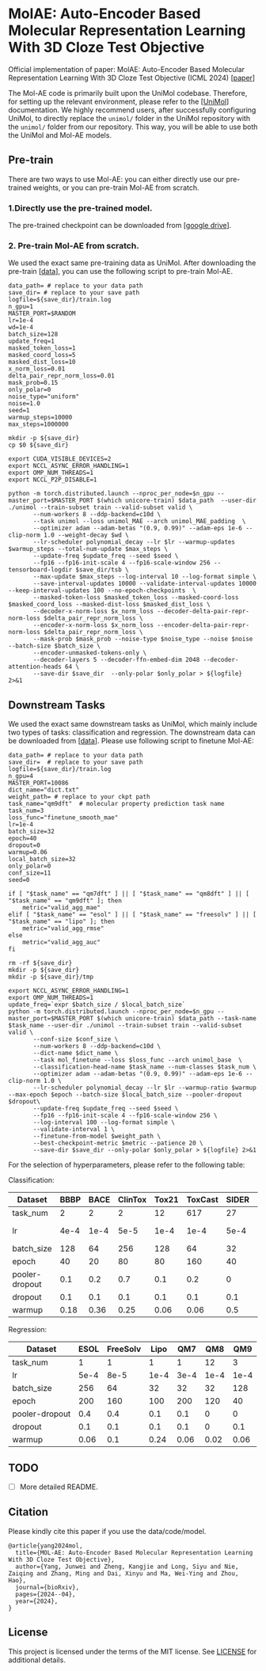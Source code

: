 # MolAE: Auto-Encoder Based Molecular Representation Learning With 3D Cloze Test Objective

Official implementation of paper: MolAE: Auto-Encoder Based Molecular Representation Learning With 3D Cloze Test Objective (ICML 2024) [[paper](https://openreview.net/forum?id=inEuvSg0y1)]


The Mol-AE code is primarily built upon the UniMol codebase. Therefore, for setting up the relevant environment, please refer to the [[UniMol](https://github.com/deepmodeling/Uni-Mol/tree/main/unimol)] documentation. We highly recommend users, after successfully configuring UniMol, to directly replace the `unimol/` folder in the UniMol repository with the `unimol/` folder from our repository. This way, you will be able to use both the UniMol and Mol-AE models.

## Pre-train

There are two ways to use Mol-AE: you can either directly use our pre-trained weights, or you can pre-train Mol-AE from scratch.

### 1.Directly use the pre-trained model.
The pre-trained checkpoint can be downloaded from [[google drive](https://drive.google.com/file/d/1NKObZCfE80GCLS9yJ7hqMGzjfGol4LLo/view?usp=drive_link)].

### 2. Pre-train Mol-AE from scratch.

We used the exact same pre-training data as UniMol. After downloading the pre-train [[data](https://bioos-hermite-beijing.tos-cn-beijing.volces.com/unimol_data/pretrain/ligands.tar.gz)], you can use the following script to pre-train Mol-AE.

```
data_path= # replace to your data path
save_dir= # replace to your save path
logfile=${save_dir}/train.log
n_gpu=1
MASTER_PORT=$RANDOM
lr=1e-4
wd=1e-4
batch_size=128
update_freq=1
masked_token_loss=1
masked_coord_loss=5
masked_dist_loss=10
x_norm_loss=0.01
delta_pair_repr_norm_loss=0.01
mask_prob=0.15
only_polar=0
noise_type="uniform"
noise=1.0
seed=1
warmup_steps=10000
max_steps=1000000

mkdir -p ${save_dir}
cp $0 ${save_dir}

export CUDA_VISIBLE_DEVICES=2
export NCCL_ASYNC_ERROR_HANDLING=1
export OMP_NUM_THREADS=1
export NCCL_P2P_DISABLE=1

python -m torch.distributed.launch --nproc_per_node=$n_gpu --master_port=$MASTER_PORT $(which unicore-train) $data_path  --user-dir ./unimol --train-subset train --valid-subset valid \
       --num-workers 8 --ddp-backend=c10d \
       --task unimol --loss unimol_MAE --arch unimol_MAE_padding  \
       --optimizer adam --adam-betas "(0.9, 0.99)" --adam-eps 1e-6 --clip-norm 1.0 --weight-decay $wd \
       --lr-scheduler polynomial_decay --lr $lr --warmup-updates $warmup_steps --total-num-update $max_steps \
       --update-freq $update_freq --seed $seed \
       --fp16 --fp16-init-scale 4 --fp16-scale-window 256 --tensorboard-logdir $save_dir/tsb \
       --max-update $max_steps --log-interval 10 --log-format simple \
       --save-interval-updates 10000 --validate-interval-updates 10000 --keep-interval-updates 100 --no-epoch-checkpoints  \
       --masked-token-loss $masked_token_loss --masked-coord-loss $masked_coord_loss --masked-dist-loss $masked_dist_loss \
       --decoder-x-norm-loss $x_norm_loss --decoder-delta-pair-repr-norm-loss $delta_pair_repr_norm_loss \
       --encoder-x-norm-loss $x_norm_loss --encoder-delta-pair-repr-norm-loss $delta_pair_repr_norm_loss \
       --mask-prob $mask_prob --noise-type $noise_type --noise $noise --batch-size $batch_size \
       --encoder-unmasked-tokens-only \
       --decoder-layers 5 --decoder-ffn-embed-dim 2048 --decoder-attention-heads 64 \
       --save-dir $save_dir  --only-polar $only_polar > ${logfile} 2>&1
```


## Downstream Tasks

We used the exact same downstream tasks as UniMol, which mainly include two types of tasks: classification and regression. The downstream data can be downloaded from       [[data](https://bioos-hermite-beijing.tos-cn-beijing.volces.com/unimol_data/finetune/molecular_property_prediction.tar.gz)]. Please use following script to finetune Mol-AE:

```
data_path= # replace to your data path
save_dir=  # replace to your save path
logfile=${save_dir}/train.log
n_gpu=4
MASTER_PORT=10086
dict_name="dict.txt"
weight_path= # replace to your ckpt path
task_name="qm9dft"  # molecular property prediction task name 
task_num=3
loss_func="finetune_smooth_mae"
lr=1e-4
batch_size=32
epoch=40
dropout=0
warmup=0.06
local_batch_size=32
only_polar=0
conf_size=11
seed=0

if [ "$task_name" == "qm7dft" ] || [ "$task_name" == "qm8dft" ] || [ "$task_name" == "qm9dft" ]; then
	metric="valid_agg_mae"
elif [ "$task_name" == "esol" ] || [ "$task_name" == "freesolv" ] || [ "$task_name" == "lipo" ]; then
    metric="valid_agg_rmse"
else 
    metric="valid_agg_auc"
fi

rm -rf ${save_dir}
mkdir -p ${save_dir}
mkdir -p ${save_dir}/tmp

export NCCL_ASYNC_ERROR_HANDLING=1
export OMP_NUM_THREADS=1
update_freq=`expr $batch_size / $local_batch_size`
python -m torch.distributed.launch --nproc_per_node=$n_gpu --master_port=$MASTER_PORT $(which unicore-train) $data_path --task-name $task_name --user-dir ./unimol --train-subset train --valid-subset valid \
       --conf-size $conf_size \
       --num-workers 8 --ddp-backend=c10d \
       --dict-name $dict_name \
       --task mol_finetune --loss $loss_func --arch unimol_base  \
       --classification-head-name $task_name --num-classes $task_num \
       --optimizer adam --adam-betas "(0.9, 0.99)" --adam-eps 1e-6 --clip-norm 1.0 \
       --lr-scheduler polynomial_decay --lr $lr --warmup-ratio $warmup --max-epoch $epoch --batch-size $local_batch_size --pooler-dropout $dropout\
       --update-freq $update_freq --seed $seed \
       --fp16 --fp16-init-scale 4 --fp16-scale-window 256 \
       --log-interval 100 --log-format simple \
       --validate-interval 1 \
       --finetune-from-model $weight_path \
       --best-checkpoint-metric $metric --patience 20 \
       --save-dir $save_dir --only-polar $only_polar > ${logfile} 2>&1
```

For the selection of hyperparameters, please refer to the following table:

Classification:

|Dataset      | BBBP | BACE | ClinTox | Tox21 | ToxCast | SIDER | HIV | PCBA | MUV |
|--------|----|----|----|----|----|-----|-----|----|-----|       
| task_num |  2 | 2 | 2 | 12 | 617 | 27 | 2 | 128 | 17 |
| lr         |  4e-4 | 1e-4 | 5e-5 | 1e-4 | 1e-4 | 5e-4 | 5e-5 | 1e-4 | 2e-5 |
| batch_size |  128 | 64 | 256 | 128 | 64 | 32 | 256 | 128 | 128 |
| epoch      |  40 | 20 | 80 | 80 | 160 | 40 | 5 | 20 | 20 |
| pooler-dropout    |  0.1 | 0.2 | 0.7 | 0.1 | 0.2 | 0 | 0.2 | 0.1 | 0.1 |
| dropout    |  0.1 | 0.1 | 0.1 | 0.1 | 0.1 | 0.1 | 0.1 | 0.1 | 0.1 |
| warmup     |  0.18 | 0.36 | 0.25 | 0.06 | 0.06 | 0.5 | 0.1 | 0.06 | 0.3 |

Regression:

| Dataset | ESOL | FreeSolv | Lipo | QM7 | QM8 | QM9 |
|----- | ---- | ---- | ---- | ---- | --- | --- |
| task_num | 1 | 1 |  1 | 1  | 12 | 3 |
| lr         | 5e-4 | 8e-5 |  1e-4 | 3e-4  | 1e-4 | 1e-4 |
| batch_size | 256 | 64 |  32 | 32  | 32 | 128 |
| epoch      | 200 | 160 |  100 | 200  | 120 | 40 |
| pooler-dropout    | 0.4 | 0.4 |  0.1 | 0.1  | 0 | 0 |
| dropout    | 0.1 | 0.1 |  0.1 | 0.1  | 0 | 0.1 |
| warmup     | 0.06 | 0.1 | 0.24 | 0.06  | 0.02 | 0.06 |


TODO
--------
- [ ] More detailed README.

Citation
--------

Please kindly cite this paper if you use the data/code/model.
```
@article{yang2024mol,
  title={MOL-AE: Auto-Encoder Based Molecular Representation Learning With 3D Cloze Test Objective},
  author={Yang, Junwei and Zheng, Kangjie and Long, Siyu and Nie, Zaiqing and Zhang, Ming and Dai, Xinyu and Ma, Wei-Ying and Zhou, Hao},
  journal={bioRxiv},
  pages={2024--04},
  year={2024},
}
```

License
-------

This project is licensed under the terms of the MIT license. See [LICENSE](https://github.com/yjwtheonly/MolAE/blob/master/LICENSE) for additional details.